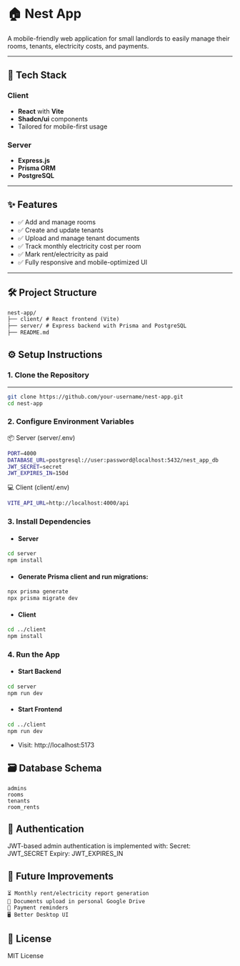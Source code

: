 # 🏠 Nest App

A mobile-friendly web application for small landlords to easily manage their rooms, tenants, electricity costs, and payments.

---

## 📱 Tech Stack

### Client

- **React** with **Vite**
- **Shadcn/ui** components
- Tailored for mobile-first usage

### Server

- **Express.js**
- **Prisma ORM**
- **PostgreSQL**

---

## ✨ Features

- ✅ Add and manage rooms
- ✅ Create and update tenants
- ✅ Upload and manage tenant documents
- ✅ Track monthly electricity cost per room
- ✅ Mark rent/electricity as paid
- ✅ Fully responsive and mobile-optimized UI

---

## 🛠️ Project Structure

```markdown
nest-app/
├── client/ # React frontend (Vite)
├── server/ # Express backend with Prisma and PostgreSQL
├── README.md
```

## ⚙️ Setup Instructions

### 1. Clone the Repository

---

```bash
git clone https://github.com/your-username/nest-app.git
cd nest-app
```

### 2. Configure Environment Variables

📦 Server (server/.env)

```bash
PORT=4000
DATABASE_URL=postgresql://user:password@localhost:5432/nest_app_db
JWT_SECRET=secret
JWT_EXPIRES_IN=150d
```

💻 Client (client/.env)

```bash
VITE_API_URL=http://localhost:4000/api
```

### 3. Install Dependencies

- #### Server

```bash
cd server
npm install
```

- #### Generate Prisma client and run migrations:

```bash
npx prisma generate
npx prisma migrate dev
```

- #### Client

```bash
cd ../client
npm install
```

### 4. Run the App

- #### Start Backend

```bash
cd server
npm run dev
```

- #### Start Frontend

```bash
cd ../client
npm run dev
```

- Visit: http://localhost:5173

## 🗃️ Database Schema

    admins
    rooms
    tenants
    room_rents

## 🔐 Authentication

JWT-based admin authentication is implemented with:
Secret: JWT_SECRET
Expiry: JWT_EXPIRES_IN

## 📌 Future Improvements

    ⏳ Monthly rent/electricity report generation
    🧾 Documents upload in personal Google Drive
    🔔 Payment reminders
    🖥️ Better Desktop UI

## 🙌 License

MIT License
